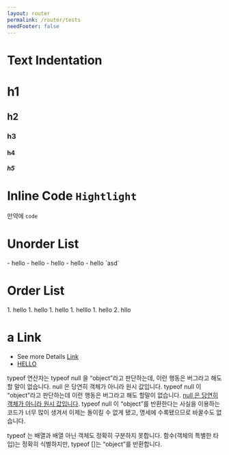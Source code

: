 ```yaml
---
layout: router
permalink: /router/tests
needFooter: false
---
```


<h1>Text Indentation</h1>
<h1>h1</h1>
<h2>h2</h2>
<h3>h3</h3>
<h4>h4</h4>
<h5>h5</h5>

<h1>Inline Code <code>Hightlight</code></h1>
만약에 <code>code</code>

<h1>Unorder List</h1>
- hello
  - hello
- hello
- hello
- hello `asd`

<h1>Order List</h1>
1. hello
  1. hello
  1. hello
  1. helllo
    1. hello
2. hllo

<h1> a Link</h1>

- See more Details [Link](qwerasdf)
- <a href="">HELLO</a>

typeof 연산자는 typeof null 을 “object”라고 판단하는데, 이런 행동은 버그라고 해도 할 말이 없습니다. null 은 당연히 객체가 아니라 원시 값입니다. typeof null 이 “object”라고 판단하는데 이런 행동은 버그라고 해도 할말이 없습니다. [null 은 당연히 객체가 아니라 원시 값입니다](). typeof null 이 “object”를 반환한다는 사실을 이용하는 코드가 너무 많이 생겨서 이제는 돌이킬 수 없게 됐고, 명세에 수록됐으므로 바꿀수도 없습니다.

typeof 는 배열과 배열 아닌 객체도 정확히 구분하지 못합니다. 함수(객체의 특별한 타입)는 정확히 식별하지만, typeof []는 “object”를 반환합니다.
